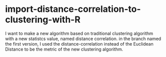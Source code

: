 # import-distance-correlation-to-clustering-with-R
I want to make a new algorithm based on traditional clustering algorithm with a new statistcs value, named distance correlation.
in the branch named the first version, I used the distance-correlation instead of the Euclidean Distance to be the metric of the new clustering algorithm.
